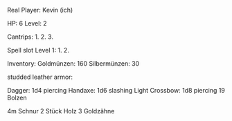 Real Player: Kevin (ich)

HP: 6
Level: 2

Cantrips:
1. 
2. 
3. 

Spell slot Level 1:
1. 
2. 

Inventory:
Goldmünzen: 160
Silbermünzen: 30

studded leather armor: 

Dagger: 1d4 piercing
Handaxe: 1d6 slashing
Light Crossbow: 1d8 piercing
19 Bolzen

4m Schnur
2 Stück Holz
3 Goldzähne
